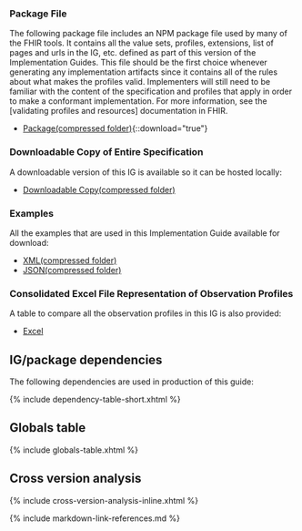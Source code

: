 ### Package File

The following package file includes an NPM package file used by many of the FHIR tools.  It contains all the value sets, profiles, extensions, list of pages and urls in the IG, etc. defined as part of this version of the Implementation Guides. This file should be the first choice whenever generating any implementation artifacts since it contains all of the rules about what makes the profiles valid. Implementers will still need to be familiar with the content of the specification and profiles that apply in order to make a conformant implementation. For more information, see the [validating profiles and resources] documentation in FHIR.

- [Package(compressed folder)](package.tgz){::download="true"}

### Downloadable Copy of Entire Specification

A downloadable version of this IG is available so it can be hosted locally:

- [Downloadable Copy(compressed folder)](full-ig.zip)

### Examples

All the examples that are used in this Implementation Guide available for download:

- [XML(compressed folder)](examples.xml.zip)
- [JSON(compressed folder)](examples.json.zip)

### Consolidated Excel File Representation of Observation Profiles

A table to compare all the observation profiles in this IG is also provided:

- [Excel](observations-summary.xlsx)

## IG/package dependencies

The following dependencies are used in production of this guide:

{% include dependency-table-short.xhtml %}

## Globals table

{% include globals-table.xhtml %}

## Cross version analysis

{% include cross-version-analysis-inline.xhtml %}

{% include markdown-link-references.md %}

